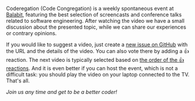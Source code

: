 Coderegation (Code Congregation) is a weekly spontaneous event at [Balabit](https://career.balabit.com/en), featuring the best selection of screencasts and conference talks related to software engineering. After watching the video we have a small discussion about the presented topic, while we can share our experiences or contrary opinions.

If you would like to suggest a video, just create a [new issue on GitHub](https://github.com/balabit/coderegation/issues/new) with the URL and the details of the video. You can also vote there by adding a :+1: reaction. The next video is typically selected based on [the order of the :+1: reactions](https://github.com/balabit/coderegation/issues?q=is%3Aopen+sort%3Areactions-%2B1-desc). And it is even better if you can host the event, which is not a difficult task: you should play the video on your laptop connected to the TV. That's all.

*Join us any time and get to be a better coder!*
